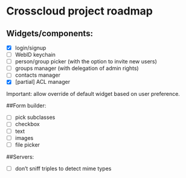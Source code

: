 # Crosscloud project roadmap

## Widgets/components:

 * [x] login/signup
 * [ ] WebID keychain
 * [ ] person/group picker (with the option to invite new users)
 * [ ] groups manager (with delegation of admin rights)
 * [ ] contacts manager
 * [x] [partial] ACL manager

Important: allow override of default widget based on user preference.

##Form builder:

 * [ ] pick subclasses
 * [ ] checkbox
 * [ ] text
 * [ ] images
 * [ ] file picker

##Servers:

 * [ ] don’t sniff triples to detect mime types
